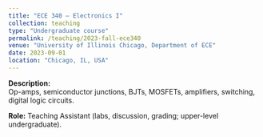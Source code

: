 ```yaml
---
title: "ECE 340 – Electronics I"
collection: teaching
type: "Undergraduate course"
permalink: /teaching/2023-fall-ece340
venue: "University of Illinois Chicago, Department of ECE"
date: 2023-09-01
location: "Chicago, IL, USA"
---
```


**Description:**  
Op-amps, semiconductor junctions, BJTs, MOSFETs, amplifiers, switching, digital logic circuits.  

**Role:** Teaching Assistant (labs, discussion, grading; upper-level undergraduate).

